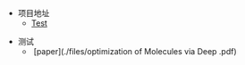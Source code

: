 * 项目地址
  * [Test](https://gitee.com/ftfwjft/images/)

- 测试
  - ​	[paper](./files/optimization of Molecules via Deep .pdf)

